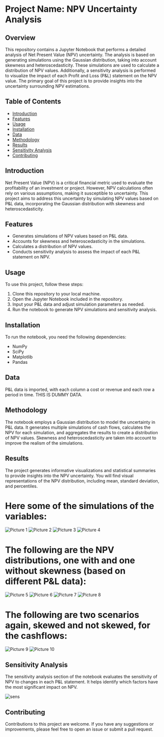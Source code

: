 # Project Name: NPV Uncertainty Analysis

## Overview

This repository contains a Jupyter Notebook that performs a detailed analysis of Net Present Value (NPV) uncertainty. The analysis is based on generating simulations using the Gaussian distribution, taking into account skewness and heteroscedasticity. These simulations are used to calculate a distribution of NPV values. Additionally, a sensitivity analysis is performed to visualize the impact of each Profit and Loss (P&L) statement on the NPV value. The primary goal of this project is to provide insights into the uncertainty surrounding NPV estimations.

## Table of Contents

- [Introduction](#introduction)
- [Features](#features)
- [Usage](#usage)
- [Installation](#installation)
- [Data](#data)
- [Methodology](#methodology)
- [Results](#results)
- [Sensitivity Analysis](#sensitivity-analysis)
- [Contributing](#contributing)

## Introduction

Net Present Value (NPV) is a critical financial metric used to evaluate the profitability of an investment or project. However, NPV calculations often rely on various assumptions, making it susceptible to uncertainty. This project aims to address this uncertainty by simulating NPV values based on P&L data, incorporating the Gaussian distribution with skewness and heteroscedasticity.

## Features

- Generates simulations of NPV values based on P&L data.
- Accounts for skewness and heteroscedasticity in the simulations.
- Calculates a distribution of NPV values.
- Conducts sensitivity analysis to assess the impact of each P&L statement on NPV.

## Usage

To use this project, follow these steps:

1. Clone this repository to your local machine.
2. Open the Jupyter Notebook included in the repository.
3. Input your P&L data and adjust simulation parameters as needed.
4. Run the notebook to generate NPV simulations and sensitivity analysis.

## Installation

To run the notebook, you need the following dependencies:

- NumPy
- SciPy
- Matplotlib
- Pandas

## Data

P&L data is imported, with each column a cost or revenue and each row a period in time. THIS IS DUMMY DATA.

## Methodology

The notebook employs a Gaussian distribution to model the uncertainty in P&L data. It generates multiple simulations of cash flows, calculates the NPV for each simulation, and aggregates the results to create a distribution of NPV values. Skewness and heteroscedasticity are taken into account to improve the realism of the simulations.

## Results

The project generates informative visualizations and statistical summaries to provide insights into the NPV uncertainty. You will find visual representations of the NPV distribution, including mean, standard deviation, and percentiles.

# Here some of the simulations of the variables:

![Picture 1](https://github.com/ThomasTruyts/NPV_simulation_visualization/assets/104683599/8818f708-7d72-483b-90d7-87e99eec0d18)
![Picture 2](https://github.com/ThomasTruyts/NPV_simulation_visualization/assets/104683599/b8e81c3f-1c5f-4c45-bb3c-f12fcd63396c)
![Picture 3](https://github.com/ThomasTruyts/NPV_simulation_visualization/assets/104683599/c98c0003-77e2-4816-9e3b-a72af867cd4e)
![Picture 4](https://github.com/ThomasTruyts/NPV_simulation_visualization/assets/104683599/f7d8d6cc-2707-4b83-8198-7bf192c2bbb9)

# The following are the NPV distributions, one with and one without skewness (based on different P&L data):

![Picture 5](https://github.com/ThomasTruyts/NPV_simulation_visualization/assets/104683599/499b6d67-c016-4496-a582-81ed7bf9cf9d)
![Picture 6](https://github.com/ThomasTruyts/NPV_simulation_visualization/assets/104683599/9e375141-0bff-416c-a295-bd0bafe52bd5)
![Picture 7](https://github.com/ThomasTruyts/NPV_simulation_visualization/assets/104683599/bfc1c099-b126-45a0-9793-cccc91c22430)
![Picture 8](https://github.com/ThomasTruyts/NPV_simulation_visualization/assets/104683599/0be92354-a0f2-45a6-a707-e73582d30ec8)

# The following are two scenarios again, skewed and not skewed, for the cashflows:

![Picture 9](https://github.com/ThomasTruyts/NPV_simulation_visualization/assets/104683599/bbf10bc3-a3e1-4adb-b6d6-4d9822bd6091)
![Picture 10](https://github.com/ThomasTruyts/NPV_simulation_visualization/assets/104683599/67aefa8f-add6-4c09-9563-20781adb85aa)

## Sensitivity Analysis

The sensitivity analysis section of the notebook evaluates the sensitivity of NPV to changes in each P&L statement. It helps identify which factors have the most significant impact on NPV.

![sens](https://github.com/ThomasTruyts/NPV_simulation_visualization/assets/104683599/7d9db5e9-4297-4d26-ba5b-23688d7ec043)

## Contributing

Contributions to this project are welcome. If you have any suggestions or improvements, please feel free to open an issue or submit a pull request.

